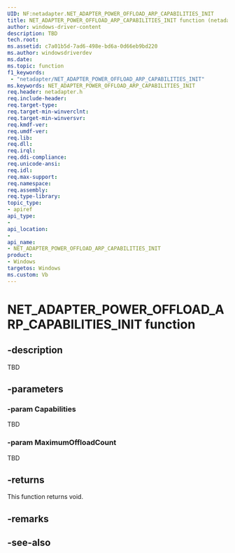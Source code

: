 ```yaml
---
UID: NF:netadapter.NET_ADAPTER_POWER_OFFLOAD_ARP_CAPABILITIES_INIT
title: NET_ADAPTER_POWER_OFFLOAD_ARP_CAPABILITIES_INIT function (netadapter.h)
author: windows-driver-content
description: TBD
tech.root:
ms.assetid: c7a01b5d-7ad6-498e-bd6a-0d66eb9bd220
ms.author: windowsdriverdev
ms.date: 
ms.topic: function
f1_keywords:
 - "netadapter/NET_ADAPTER_POWER_OFFLOAD_ARP_CAPABILITIES_INIT"
ms.keywords: NET_ADAPTER_POWER_OFFLOAD_ARP_CAPABILITIES_INIT
req.header: netadapter.h
req.include-header:
req.target-type:
req.target-min-winverclnt:
req.target-min-winversvr:
req.kmdf-ver:
req.umdf-ver:
req.lib:
req.dll:
req.irql: 
req.ddi-compliance:
req.unicode-ansi:
req.idl:
req.max-support:
req.namespace:
req.assembly:
req.type-library: 
topic_type: 
- apiref
api_type: 
- 
api_location: 
- 
api_name: 
- NET_ADAPTER_POWER_OFFLOAD_ARP_CAPABILITIES_INIT
product: 
- Windows
targetos: Windows
ms.custom: Vb
---
```


# NET_ADAPTER_POWER_OFFLOAD_ARP_CAPABILITIES_INIT function


## -description

TBD

## -parameters

### -param Capabilities

TBD

### -param MaximumOffloadCount

TBD


## -returns
This function returns void.
## -remarks

## -see-also